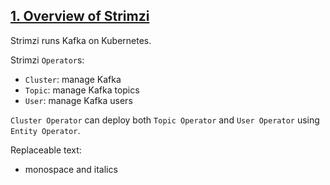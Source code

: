 ## [1. Overview of Strimzi](https://strimzi.io/docs/latest/#overview-str)

Strimzi runs Kafka on Kubernetes.  

Strimzi `Operator`s:
* `Cluster`: manage Kafka
* `Topic`: manage Kafka topics
* `User`: manage Kafka users

`Cluster Operator` can deploy both `Topic Operator` and `User Operator` using `Entity Operator`.

Replaceable text:
* monospace and italics
